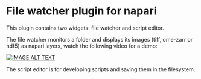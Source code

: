 # File watcher plugin for napari


This plugin contains two widgets: file watcher and script editor.

The file watcher monitors a folder and displays its images (tiff, ome-zarr or hdf5) as napari layers, watch the following video for a demo:



[![IMAGE ALT TEXT](http://img.youtube.com/vi/v=lFRVwlHgJ-Y/0.jpg)](https://www.youtube.com/watch?v=lFRVwlHgJ-Y "Demo napari-file-watcher")



The script editor is for developing scripts and saving them in the filesystem. 
